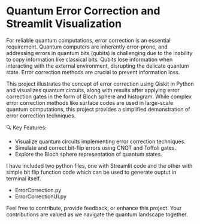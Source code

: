 # Quantum Error Correction and Streamlit Visualization

For reliable quantum computations, error correction is an essential requirement. Quantum computers are inherently error-prone, and addressing errors in quantum bits (qubits) is challenging due to the inability to copy information like classical bits. Qubits lose information when interacting with the external environment, disrupting the delicate quantum state. Error correction methods are crucial to prevent information loss.

This project illustrates the concept of error correction using Qiskit in Python and visualizes quantum circuits, along with results after applying error correction gates in the form of Bloch sphere and histogram. While complex error correction methods like surface codes are used in large-scale quantum computations, this project provides a simplified demonstration of error correction techniques.

🔍 Key Features:

- Visualize quantum circuits implementing error correction techniques.
- Simulate and correct bit-flip errors using CNOT and Toffoli gates.
- Explore the Bloch sphere representation of quantum states.

I have included two python files, one with Streamlit code and the other with simple bit flip function code which can be used to generate ouptut in terminal itself. 
- ErrorCorrection.py
- ErrorCorrectionUI.py

Feel free to contribute, provide feedback, or enhance this project. Your contributions are valued as we navigate the quantum landscape together.
